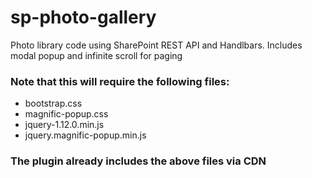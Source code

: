 # sp-photo-gallery
Photo library code using SharePoint REST API and Handlbars. Includes modal popup and infinite scroll for paging

### Note that this will require the following files:

* bootstrap.css
* magnific-popup.css
* jquery-1.12.0.min.js
* jquery.magnific-popup.min.js

### The plugin already includes the above files via CDN

